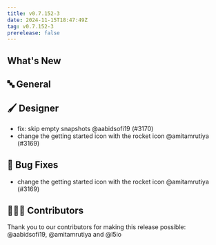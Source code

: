 ```yaml
---
title: v0.7.152-3
date: 2024-11-15T18:47:49Z
tag: v0.7.152-3
prerelease: false
---
```


## What's New
## 🔤 General
## 🖌️ Designer

- fix: skip empty snapshots @aabidsofi19 (#3170)
- change the getting started icon with the rocket icon @amitamrutiya (#3169)

## 🐛 Bug Fixes

- change the getting started icon with the rocket icon @amitamrutiya (#3169)

## 👨🏽‍💻 Contributors

Thank you to our contributors for making this release possible:
@aabidsofi19, @amitamrutiya and @l5io
